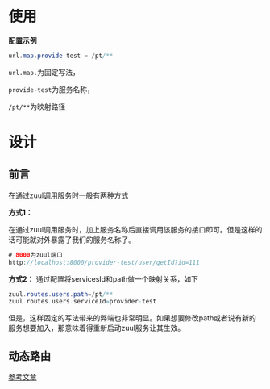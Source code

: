 # 使用

**配置示例**

```java
url.map.provide-test = /pt/**
```

`url.map.`为固定写法，

`provide-test`为服务名称，

`/pt/**`为映射路径





# 设计

## 前言



   在通过zuul调用服务时一般有两种方式

**方式1：**

​    在通过zuul调用服务时，加上服务名称后直接调用该服务的接口即可。但是这样的话可能就对外暴露了我们的服务名称了。

```java
# 8000为zuul端口
http://localhost:8000/provider-test/user/getId?id=111
```

**方式2：**
通过配置将servicesId和path做一个映射关系，如下

```java
zuul.routes.users.path=/pt/**
zuul.routes.users.serviceId=provider-test
```

​    但是，这样固定的写法带来的弊端也非常明显。如果想要修改path或者说有新的服务想要加入，那意味着得重新启动zuul服务让其生效。



## 动态路由

[参考文章](https://blog.csdn.net/u013815546/article/details/68944039)